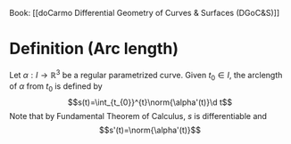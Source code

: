 Book: [[doCarmo Differential Geometry of Curves & Surfaces (DGoC&S)]]
# Definition (Arc length)
Let $\alpha:I\to \mathbb{R}^{3}$ be a regular parametrized curve.
Given $t_{0}\in I$, the arclength of $\alpha$ from $t_{0}$ is defined by $$s(t)=\int_{t_{0}}^{t}\norm{\alpha'(t)}\d t$$
Note that by Fundamental Theorem of Calculus, $s$ is differentiable and $$s'(t)=\norm{\alpha'(t)}$$